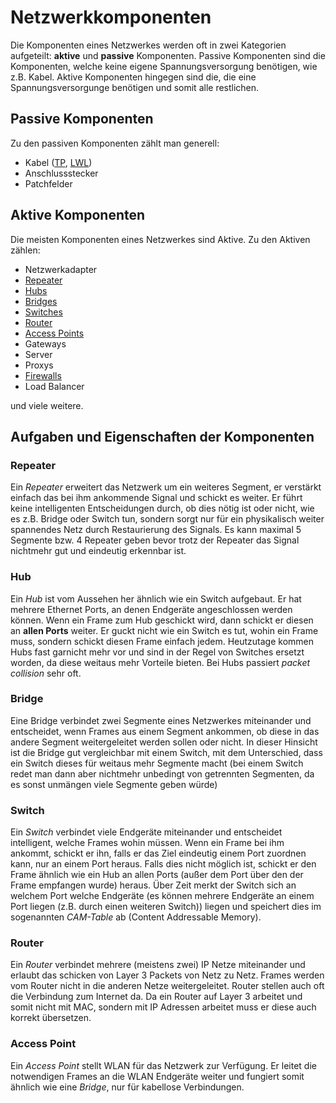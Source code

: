 # Netzwerkkomponenten

Die Komponenten eines Netzwerkes werden oft in zwei Kategorien aufgeteilt: **aktive** und **passive** Komponenten. Passive Komponenten sind die Komponenten, welche keine eigene Spannungsversorgung benötigen, wie z.B. Kabel. Aktive Komponenten hingegen sind die, die eine Spannungsversorgunge benötigen und somit alle restlichen.

## Passive Komponenten

Zu den passiven Komponenten zählt man generell:
- Kabel ([TP](/netzwerke/twisted_pair), [LWL](/netzwerke/lwl))
- Anschlussstecker
- Patchfelder

## Aktive Komponenten

Die meisten Komponenten eines Netzwerkes sind Aktive. Zu den Aktiven zählen:
- Netzwerkadapter
- [Repeater](/netzwerke/netzwerkkomponenten?id=repeater)
- [Hubs](/netzwerke/netzwerkkomponenten?id=hub)
- [Bridges](/netzwerke/netzwerkkomponenten?id=bridge)
- [Switches](/netzwerke/netzwerkkomponenten?id=switch)
- [Router](/netzwerke/netzwerkkomponenten?id=router)
- [Access Points](/netzwerke/netzwerkkomponenten?id=access-point)
- Gateways
- Server
- Proxys
- [Firewalls](/netzwerke/firewall)
- Load Balancer

und viele weitere.

## Aufgaben und Eigenschaften der Komponenten

### Repeater

Ein *Repeater* erweitert das Netzwerk um ein weiteres Segment, er verstärkt einfach das bei ihm ankommende Signal und schickt es weiter. Er führt keine intelligenten Entscheidungen durch, ob dies nötig ist oder nicht, wie es z.B. Bridge oder Switch tun, sondern sorgt nur für ein physikalisch weiter spannendes Netz durch Restaurierung des Signals. Es kann maximal 5 Segmente bzw. 4 Repeater geben bevor trotz der Repeater das Signal nichtmehr gut und eindeutig erkennbar ist. 

### Hub

Ein *Hub* ist vom Aussehen her ähnlich wie ein Switch aufgebaut. Er hat mehrere Ethernet Ports, an denen Endgeräte angeschlossen werden können. Wenn ein Frame zum Hub geschickt wird, dann schickt er diesen an **allen Ports** weiter. Er guckt nicht wie ein Switch es tut, wohin ein Frame muss, sondern schickt diesen Frame einfach jedem. Heutzutage kommen Hubs fast garnicht mehr vor und sind in der Regel von Switches ersetzt worden, da diese weitaus mehr Vorteile bieten. Bei Hubs passiert *packet collision* sehr oft. 

### Bridge

Eine Bridge verbindet zwei Segmente eines Netzwerkes miteinander und entscheidet, wenn Frames aus einem Segment ankommen, ob diese in das andere Segment weitergeleitet werden sollen oder nicht. In dieser Hinsicht ist die Bridge gut vergleichbar mit einem Switch, mit dem Unterschied, dass ein Switch dieses für weitaus mehr Segmente macht (bei einem Switch redet man dann aber nichtmehr unbedingt von getrennten Segmenten, da es sonst unmängen viele Segmente geben würde)

### Switch

Ein *Switch* verbindet viele Endgeräte miteinander und entscheidet intelligent, welche Frames wohin müssen. Wenn ein Frame bei ihm ankommt, schickt er ihn, falls er das Ziel eindeutig einem Port zuordnen kann, nur an einem Port heraus. Falls dies nicht möglich ist, schickt er den Frame ähnlich wie ein Hub an allen Ports (außer dem Port über den der Frame empfangen wurde) heraus. Über Zeit merkt der Switch sich an welchem Port welche Endgeräte (es können mehrere Endgeräte an einem Port liegen (z.B. durch einen weiteren Switch)) liegen und speichert dies im sogenannten *CAM-Table* ab (Content Addressable Memory).

### Router

Ein *Router* verbindet mehrere (meistens zwei) IP Netze miteinander und erlaubt das schicken von Layer 3 Packets von Netz zu Netz. Frames werden vom Router nicht in die anderen Netze weitergeleitet. Router stellen auch oft die Verbindung zum Internet da. Da ein Router auf Layer 3 arbeitet und somit nicht mit MAC, sondern mit IP Adressen arbeitet muss er diese auch korrekt übersetzen. 

### Access Point

Ein *Access Point* stellt WLAN für das Netzwerk zur Verfügung. Er leitet die notwendigen Frames an die WLAN Endgeräte weiter und fungiert somit ähnlich wie eine *Bridge*, nur für kabellose Verbindungen. 